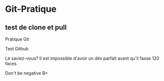 # Git-Pratique

## test de clone et pull 
Pratique Git


Test Github


Le saviez-vous? Il est impossible d'avoir un dés parfait avant qu'il fasse 120 faces.

Don't be negative B+ 


